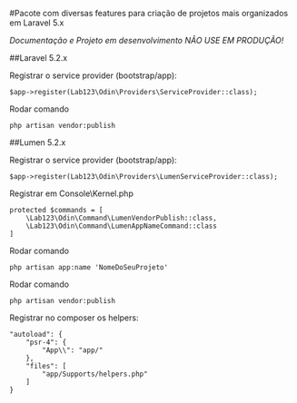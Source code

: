 #Pacote com diversas features para criação de projetos mais organizados em Laravel 5.x

*Documentação e Projeto em desenvolvimento NÃO USE EM PRODUÇÃO!*  
    
##Laravel 5.2.x

Registrar o service provider (bootstrap/app):

	$app->register(Lab123\Odin\Providers\ServiceProvider::class);
	
Rodar comando 
	
	php artisan vendor:publish


##Lumen 5.2.x

Registrar o service provider (bootstrap/app):

	$app->register(Lab123\Odin\Providers\LumenServiceProvider::class);


Registrar em Console\Kernel.php

	protected $commands = [
    	\Lab123\Odin\Command\LumenVendorPublish::class,
    	\Lab123\Odin\Command\LumenAppNameCommand::class
	]

Rodar comando 
	
	php artisan app:name 'NomeDoSeuProjeto'
	
Rodar comando 
	
	php artisan vendor:publish

Registrar no composer os helpers:

    "autoload": {
	    "psr-4": {
	        "App\\": "app/"
	    },
	    "files": [
	        "app/Supports/helpers.php"
	    ]
	}
